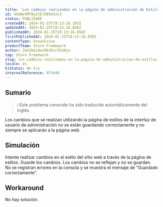 ```yaml
---
title: 'Los cambios realizados en la página de administración de Estilos no se guardan correctamente'
id: 4XmBeVMf0yZJElH85mSxC3
status: PUBLISHED
createdAt: 2024-01-25T19:13:16.165Z
updatedAt: 2024-01-25T19:13:16.858Z
publishedAt: 2024-01-25T19:13:16.858Z
firstPublishedAt: 2024-01-25T19:13:16.858Z
contentType: knownIssue
productTeam: Store Framework
author: 2mXZkbi0oi061KicTExNjo
tag: Store Framework
slug: los-cambios-realizados-en-la-pagina-de-administracion-de-estilos-no-se-guardan-correctamente
locale: es
kiStatus: No Fix
internalReference: 971948
---
```


## Sumario

>ℹ️ Este problema conocido ha sido traducido automáticamente del inglés.


Los cambios que se realizan utilizando la página de estilos de la interfaz de usuario de administración no se están guardando correctamente y no siempre se aplicarán a la página web.


##

## Simulación


Intente realizar cambios en el estilo del sitio web a través de la página de estilos.
Guarde los cambios.
Los cambios no se reflejan y no se guardan.
No se registran errores en la consola y se muestra el mensaje de "Guardado correctamente".



## Workaround


No hay solución.






